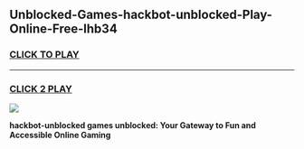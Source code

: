 
## Unblocked-Games-hackbot-unblocked-Play-Online-Free-lhb34
<h3>
<a href="https://premium76.site?title=hackbot-unblocked&ref=26A">CLICK TO PLAY</a></h3>
<hr>

<h3>
<a href="https://premium76.site?title=hackbot-unblocked&ref=26A">CLICK 2 PLAY</a>
  
</h3>

<a href="https://premium76.site?title=hackbot-unblocked&ref=26A"><img src="https://clearcache.store/games.png"></a>


**hackbot-unblocked games unblocked: Your Gateway to Fun and Accessible Online Gaming**

